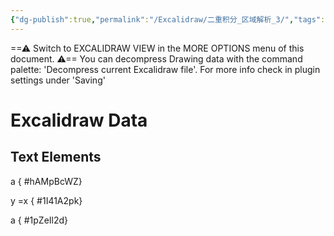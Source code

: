 ```yaml
---
{"dg-publish":true,"permalink":"/Excalidraw/二重积分_区域解析_3/","tags":["excalidraw"]}
---
```


==⚠  Switch to EXCALIDRAW VIEW in the MORE OPTIONS menu of this document. ⚠== You can decompress Drawing data with the command palette: 'Decompress current Excalidraw file'. For more info check in plugin settings under 'Saving'


# Excalidraw Data
## Text Elements
a
{ #hAMpBcWZ}


y =x
{ #1I41A2pk}


a
{ #1pZeIl2d}


